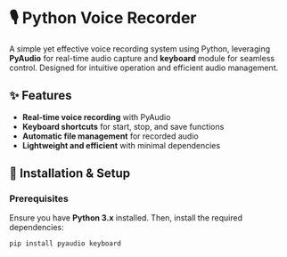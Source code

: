 # 🎙 Python Voice Recorder  
A simple yet effective voice recording system using Python, leveraging **PyAudio** for real-time audio capture and **keyboard** module for seamless control. Designed for intuitive operation and efficient audio management.

## ✨ Features  
- **Real-time voice recording** with PyAudio  
- **Keyboard shortcuts** for start, stop, and save functions  
- **Automatic file management** for recorded audio  
- **Lightweight and efficient** with minimal dependencies  

## 🚀 Installation & Setup  

### Prerequisites  
Ensure you have **Python 3.x** installed. Then, install the required dependencies:  
```sh
pip install pyaudio keyboard
